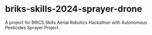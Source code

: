 # briks-skills-2024-sprayer-drone
A project for BRICS Skills Aerial Robotics Hackathon with Autonomous Pesticides Sprayer Project.
